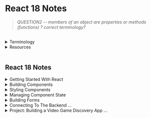 # React 18 Notes

> _QUESTION2 -- members of an object are properties or methods (functions) ? correct terminology?_

<br/>

<details>

<summary> Terminology
</summary>

### Terminology

- hot module replacement (hmr)
- Minified - minimise
- Immuatable - unchangeable

  - Mutate - change
  - Mutable - changeable
    <br/>

  React - JS library for creating dyamic + interactive UI

  - Library [tool]: Tool providing specific fn-ality

- Framework [toolset] (Vue / Angular)
  - Set of tools & guidelines for building apps
- Other Libraries
  - Routing (React Router?)
  - HTTP calls
  - Managing App State (Redux)
  - Internationalistation
  - Form Validation
  - Animations
  </details>

<details>
<summary> Resources</summary>

## Resources

[Babel](https://babeljs.io/repl#?browsers=defaults%2C%20not%20ie%2011%2C%20not%20ie_mob%2011&build=&builtIns=false&corejs=3.21&spec=false&loose=false&code_lz=DwCwjAfAEgpgNnA9gAgOqIE5wCbAPTgRA&debug=false&forceAllTransforms=false&modules=false&shippedProposals=false&circleciRepo=&evaluate=false&fileSize=false&timeTravel=false&sourceType=module&lineWrap=true&presets=env%2Creact%2Cstage-2&prettier=false&targets=&version=7.21.4&externalPlugins=&assumptions=%7B%7D)

[React Hook Form](https://react-hook-form.com/get-started)

[**Markdown Best Practise**](https://www.markdownguide.org/basic-syntax#headings)
<br/>

React Dev Tools (Chrome Extension) > Components > View Source for this element / Inspect the matching DOM element
<br/>

### Principles

Separation of Concerns <br/>
_Styles / markup / logic can be in a single file_ <br/>
Specific functionality should be divided into distinct functional areas

- Modular
- Easier to
  - understand
  - maintain
  - modify
  </details>

<br/>

## React 18 Notes

<details>
<summary> Getting Started With React
</summary>

## Getting Started With React

Browser takes HTML code and creates tree-like structure called Document Object Model (DOM) - use JS to change page content

- Components help us write:

  - reusable
  - modular

  * organised code

  JSX: describe UI w/ HTML & JS

  - create dynamic content

### How React Works

Key files

> index.html <br/>
> main.tsx

<br/>

## Creating a React App

equivalent to npx

yarn create equates to a global install

```shell
npm create vite@latest
> y
> React
> TypeScript

cd [app-name]

npm i // install

code . // or open on VS code

```

## Styling Components

### Icons

[React Icons](https://react-icons.github.io/react-icons)

<br/>

</details>

<details>
<summary> Building Components
</summary>

## Building Components

```shell
npm i bootstrap@[version number]
```

import bootstrap in main.tsx

### State Vs Props

| State                     | Props                     |
| ------------------------- | ------------------------- |
| Data managed by component | Input passed to component |
| Similar to local var      | Similar to fn args        |
| Mutable                   | Immutable                 |
| Cause a re-render         | Cause a re-render         |

<br/>
</details>

<details>
<summary> Styling Components
</summary>

## Styling Components

### Vanilla CSS

_Plain CSS_

### CSS Modules

_Modules in file name_

### CSS-in-JS

_Complex, in the same file_

- Libraries
  - Styled components
  - Emotion
  - Polished

Styled components:

```shell
npm i styled-components
npm i @types/styled-components
```

import

### In-line Styles

_Can become cluttered_

### UI Libraries

- Bootstrap / Daisy UI
  - styled components
- Material UI
  - Google product design
- Chakra UI
  - React component UI built on Tailwind
- **Tailwind CSS**
  - utility-first - classes to style components

### React Icons

```shell
npm i react-icons@[latest version]
```

import

<br/>

</details>

<details>
<summary> Managing Component State
</summary>

## Managing Component State

### Understanding the State Hook

- React updates state asynchronously (in a fn block it will execute all together, console log may be run first before state is updated)
- State is stored outside components (kept in memory while component is visible, saved on re-render unlike variables)
- Hooks must be used at the top level of components (can't be nested in fns as it will affect the order of values for React to map to each useState hook)

### Choosing the state structure

- Group related variables in an object
- But avoid deeply nested objects for state > 2
- Concatenate / formlate using variables not state

### Keeping Components Pure

- Same input (props) will result in the same output (JSX), therefore React can skip re-rendering
  _QUESTION2 -- what about a dice producing random results, would that be diff??_
- Keep changes out of the render phase or put var inside component

### Strict Mode

- Developer mode (not Production) - React Strict Mode (on by default) renders each component twice to check if components are 'pure' --> same input should result in the same output
- 2nd render used to update UI in dev mode (greyed out in console)

### Updating Objects

- Treat state objects like props, immutable (read-only)
- Have to create a new object to update object state --> new object or spread operator, then update member

```typescript
const [person, setPerson] = {
    firstName: "Trevor",
    lastName: "Noah"
}

setPerson(...person, lastName: "McDonald")
```

### Updating Nested Objects

- Must spread object (shallow copy) and object inside object (deep copy)
- Hence why preffered to avoid deeply nested state object (flat is better)

```typescript
const [person, setPerson] = {
    firstName: "Trevor",
    lastName: "Noah",
    address: {
        street: "123 Sesame Street",
        state: "New York"
    }
}

setPerson(...person, address: {...person.address, town: "Chicago"})
```

### Updating Arrays

</details>

<details> 
<summary> Building Forms
</summary>

### Accessing Input Fields

> _Form.tsx_

_TODO rewrite with better understanding_
Must initialise every useRef obj w/ null
ref.current references DOM node
initial value passed will set current property
when ref created, no access to DOM node b/c React renders then DOM node created
therefore no initial value to provide
when react renders component + creates dom -> sets current property to dom node then null when removed from screen, either null or Dom must exist
no value () = undefined, lead to later issues

### Controlled Components

better for validation during typing (or can wait til the end)

> _ControlledForm.tsx_

- HTHML input fields have value prop to maintain own state

- Prevent State and input sources being out of sync: make React the source of truth.
  Set input value={stateVar}
- so that input field relies on state var value
- so that state is controlled (stored + updated in component state) by react, value no longer managed by DOM

### Managing Forms with React Hook Form

Submit handler: fn that receives data in a form

### Schema based Validation with Zod

Cube - yup

value props of input fields always return string so need to convert to desired type

### Unique ID per component instance

If you render multiple forms / fields on the page with the same name from separate components but need a unique id

```typescript
const id = useId();
```

basic QUESTION: does register need the id too? (why not)

concatenate id to label's hmtlFor and input's id
clicking on label will focus the cursor on the corresponding input

```typescript
<label htmlFor={"description" + id} className="form-label">
          Description
        </label>
        <input
          {...register("description")}
          id={"description" + id}
          type="text"
          className="form-control"
        />
```

</details>

<details>
<summary> Connecting To The Backend ...
</summary>

## Server

### Effect Hook

React Components should be pure - no side effects.
Must keep changes outside the render phase.

Side effects (nothing to do w/ returning JSX markup), changing something outside of the component

- Store data in local storage
- Call the server to fetch / save data
- Manually modify the DOM, changing state of DOM

Implementing side effects will make component impure, therefore execute code AFTER the component is rendered -> useEffect

Must be called at the top level of the component as with ref and state.
Can be called multiple times.

called after each render: local storage, DOm ele,ent, server anything that is impure - affects the DOM

### Effect Dependencies

Second argument of useEffect - Dependency Array:

- No dependency array - will execute useEffect after every render (infinite loop if updating state)
- [] React will only execute the useEffect hook once after the component's first render - never again
- [props, state var] will run everytime these change

### Effect Clean Up

Fn passed in Effect can optionally return fn for cleaning up that undo what effect was doing:

- Connect --> Disconnect
- Show modal --> Hide modal
- Fetching server data --> Abort fetch / ignore result

Developer Mode Strict Mode:
React renders each component twice, before second render.
React unmounts (removes component from the screen) hence clean up code executed

### Understanding HTTP Requests

HTTP - Hypertext Transfer Protocol: protocol for transferring data over the internet - poewrs the web

Browser --- Request---> (Web) Server <br/>
Browser <-- Response ---(Web) Server

HTTP Request / Response Structure:

- Header: Metadata
- Body: data

Response:

- HTML
- CSS
- Other resources

> Dev Tools > Network > (Filter) Fetch / XHR > <br/>
> Select request (duplication for React Strict Mode)

- Headers
  - Request URL: endpoint
  - Request Method: GET /
  - Status Code
  - Remote Address: IP address of target web server
- Response Headers
- Request Headers

- Preview: data returned from server
- Response: body of response

### Showing a Loading Indicator

```typescript
useEffect(() => {
  const controller = new AbortController();
  axios
    .get<TUsers[]>("https://jsonplaceholder.typicode.com/users", {
      // NTS: must remember array here
      signal: controller.signal,
    }) //incorrect end point to demo error;
    .then((res) => {
      // callback fn
      setUsers(res.data);
      setIsLoading(false); // React applies updates, then rerenders component so order doesn't matter here
    })
    .catch((error) => {
      if (error instanceof CanceledError) return;
      console.log(error);
      setErrors(error.message);
      setIsLoading(false);
    });
  // .finally(() => setIsLoading(false)); // QUESTION -- Mosh doesn't know why: doesn't work w/ strict mode on
  // setIsLoading(false); // can't do this here b/c calling the server is async - isn't blocking so this code will just run before waiting

  return () => controller.abort();
}, []);
```

Simulate slow network

> Inspect > Network > Throttling > Slow 3G

### Deleting (Updating) Data

| Optimistic Update (Assume successful) | Pessimistic Update (assume failure) |
| ------------------------------------- | ----------------------------------- |
| 1. Update the UI                      | 1. Call the Server                  |
| 2. Call the Server                    | 2. Update the UI if successful      |
| Faster UX but must reset if failed    | Slower UX                           |

</details>

<details>
<summary> Project: Building a Video Game Discovery App ...
</summary>

</details>

<br/>
